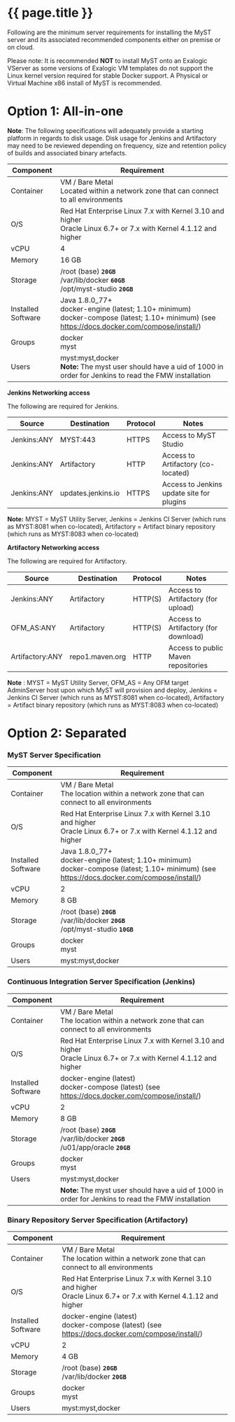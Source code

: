# {{ page.title }}

Following are the minimum server requirements for installing the MyST server and its associated recommended components either on premise or on cloud.

Please note: It is recommended **NOT** to install MyST onto an Exalogic VServer as some versions of Exalogic VM templates do not support the Linux kernel version required for stable Docker support. A Physical or Virtual Machine x86 install of MyST is recommended.

# Option 1: All-in-one

**Note**: The following specifications will adequately provide a starting platform in regards to disk usage. Disk usage for Jenkins and Artifactory may need to be reviewed depending on frequency, size and retention policy of builds and associated binary artefacts.

| Component | Requirement |
| --------- | ----------- |
| Container | VM / Bare Metal<br>Located within a network zone that can connect to all environments |
| O/S | Red Hat Enterprise Linux 7.x with Kernel 3.10 and higher<br>Oracle Linux 6.7+ or 7.x with Kernel 4.1.12 and higher |
| vCPU | 4 |
| Memory | 16 GB |
| Storage | /root (base)                 **`20GB`**<br>/var/lib/docker            **`60GB`**<br>/opt/myst-studio        **`20GB`** |
| Installed Software | Java 1.8.0\_77+<br>docker-engine (latest; 1.10+ minimum)<br>docker-compose (latest; 1.10+ minimum) (see https://docs.docker.com/compose/install/) |
| Groups | docker<br>myst |
| Users | myst:myst,docker <br> **Note:** The myst user should have a uid of 1000 in order for Jenkins to read the FMW installation |

**Jenkins Networking access**

The following are required for Jenkins.

| Source | Destination | Protocol | Notes |
| --- | --- | --- | --- |
| Jenkins:ANY | MYST:443 | HTTPS | Access to MyST Studio |
| Jenkins:ANY | Artifactory | HTTP | Access to Artifactory (co-located) |
| Jenkins:ANY | updates.jenkins.io | HTTPS | Access to Jenkins update site for plugins |

**Note:** MYST = MyST Utility Server, Jenkins = Jenkins CI Server (which runs as MYST:8081 when co-located), Artifactory = Artifact binary repository (which runs as MYST:8083 when co-located)

**Artifactory Networking access**

The following are required for Artifactory.

| Source | Destination | Protocol | Notes |
| --- | --- | --- | --- |
| Jenkins:ANY | Artifactory | HTTP(S) | Access to Artifactory (for upload) |
| OFM\_AS:ANY | Artifactory | HTTP(S) | Access to Artifactory (for download) |
| Artifactory:ANY | repo1.maven.org | HTTP | Access to public Maven repositories |

**Note** : MYST = MyST Utility Server, OFM\_AS = Any OFM target AdminServer host upon which MyST will provision and deploy, Jenkins = Jenkins CI Server (which runs as MYST:8081 when co-located), Artifactory = Artifact binary repository (which runs as MYST:8083 when co-located)

# Option 2: Separated

### MyST Server Specification

| Component | Requirement |
| --- | --- |
| Container | VM / Bare Metal<br>The location within a network zone that can connect to all environments |
| O/S | Red Hat Enterprise Linux 7.x with Kernel 3.10 and higher<br>Oracle Linux 6.7+ or 7.x with Kernel 4.1.12 and higher |
| Installed Software | Java 1.8.0\_77+<br>docker-engine (latest; 1.10+ minimum)<br>docker-compose (latest; 1.10+ minimum) (see https://docs.docker.com/compose/install/) |
| vCPU | 2 |
| Memory | 8 GB |
| Storage | /root (base)                 **`20GB`**<br>/var/lib/docker            **`20GB`**<br>/opt/myst-studio        **`10GB`** |
| Groups | docker<br>myst |
| Users | myst:myst,docker |

### Continuous Integration Server Specification (Jenkins)

| Component | Requirement |
| --- | --- |
| Container | VM / Bare Metal<br>The location within a network zone that can connect to all environments |
| O/S | Red Hat Enterprise Linux 7.x with Kernel 3.10 and higher<br>Oracle Linux 6.7+ or 7.x with Kernel 4.1.12 and higher |
| Installed Software | docker-engine (latest)<br>docker-compose (latest) (see https://docs.docker.com/compose/install/) |
| vCPU | 2 |
| Memory | 8 GB |
| Storage | /root (base)                 **`20GB`**<br>/var/lib/docker            **`20GB`**<br>/u01/app/oracle         **`20GB`** |
| Groups | docker<br>myst |
| Users | myst:myst,docker |
||**Note:** The myst user should have a uid of 1000 in order for Jenkins to read the FMW installation|

### Binary Repository Server Specification (Artifactory)

| Component | Requirement |
| --- | --- |
| Container | VM / Bare Metal<br>The location within a network zone that can connect to all environments |
| O/S | Red Hat Enterprise Linux 7.x with Kernel 3.10 and higher<br>Oracle Linux 6.7+ or 7.x with Kernel 4.1.12 and higher |
| Installed Software | docker-engine (latest)<br>docker-compose (latest) (see https://docs.docker.com/compose/install/) |
| vCPU | 2 |
| Memory | 4 GB |
| Storage | /root (base)                  **`20GB`**<br>/var/lib/docker            **`20GB`** |
| Groups | docker<br>myst |
| Users | myst:myst,docker |
